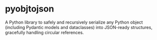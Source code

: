 # pyobjtojson
A Python library to safely and recursively serialize any Python object (including Pydantic models and dataclasses) into JSON-ready structures, gracefully handling circular references.
